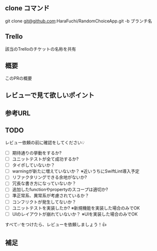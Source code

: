 ## clone コマンド
git clone git@github.com:HaraFuchi/RandomChoiceApp.git -b ブランチ名

## Trello
該当のTrelloのチケットの名称を共有

## 概要
このPRの概要

## レビューで見て欲しいポイント


## 参考URL

## TODO
レビュー依頼の前に確認をしてください💡

- [ ] 期待通りの挙動をするか?
- [ ] ユニットテストが全て成功するか?
- [ ] タイポしていないか？
- [ ] warningが新たに増えていないか？ ※近いうちにSwiftLint導入予定
- [ ] リファクタリングできる余地がないか?
- [ ] 冗長な書き方になっていないか？ 
- [ ] 追加したfunctionやpropertyのスコープは適切か?
- [ ] 準正常系、異常系が考慮されているか？
- [ ] コンフリクトが発生してないか？
- [ ] ユニットテストを実装したか? ※新規機能を実装した場合のみでOK
- [ ] UIのレイアウトが崩れていないか？ ※UIを実装した場合のみでOK

すべて✅をつけたら、レビューを依頼しましょう！👍
 
## 補足
